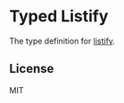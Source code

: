 # Typed Listify

The type definition for [listify](https://github.com/ljharb/listify).

## License

MIT
